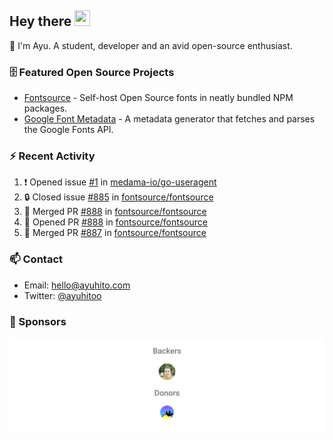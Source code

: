 ## Hey there <img src="https://media.giphy.com/media/hvRJCLFzcasrR4ia7z/giphy.gif" width="25" height="25">

📝 I'm Ayu. A student, developer and an avid open-source enthusiast.

### 🗄 Featured Open Source Projects

- [Fontsource](https://github.com/fontsource/fontsource) - Self-host Open Source fonts in neatly bundled NPM packages.
- [Google Font Metadata](https://github.com/fontsource/google-font-metadata) - A metadata generator that fetches and parses the Google Fonts API.

### ⚡ Recent Activity

<!--START_SECTION:activity-->

1. ❗ Opened issue [#1](https://github.com/medama-io/go-useragent/issues/1) in [medama-io/go-useragent](https://github.com/medama-io/go-useragent)
2. 🔒 Closed issue [#885](https://github.com/fontsource/fontsource/issues/885) in [fontsource/fontsource](https://github.com/fontsource/fontsource)
3. 🎉 Merged PR [#888](https://github.com/fontsource/fontsource/pull/888) in [fontsource/fontsource](https://github.com/fontsource/fontsource)
4. 💪 Opened PR [#888](https://github.com/fontsource/fontsource/pull/888) in [fontsource/fontsource](https://github.com/fontsource/fontsource)
5. 🎉 Merged PR [#887](https://github.com/fontsource/fontsource/pull/887) in [fontsource/fontsource](https://github.com/fontsource/fontsource)
<!--END_SECTION:activity-->

### 📫 Contact

- Email: hello@ayuhito.com
- Twitter: [@ayuhitoo](https://twitter.com/ayuhitoo)

### :sparkling_heart: Sponsors

<p align="center">
  <a href="https://cdn.jsdelivr.net/gh/ayuhito/ayuhito/sponsors.svg">
    <img src='https://raw.githubusercontent.com/ayuhito/ayuhito/master/sponsors.svg'/>
  </a>
</p>
